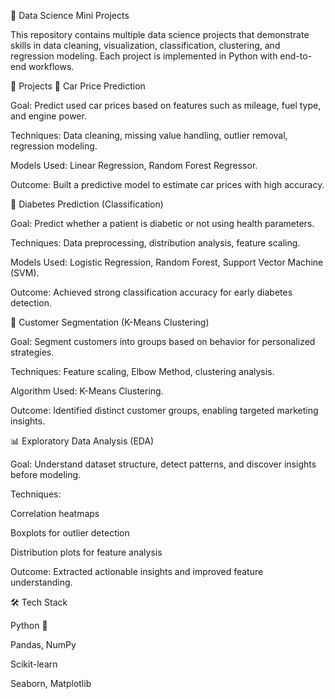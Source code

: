 🚀 Data Science Mini Projects

This repository contains multiple data science projects that demonstrate skills in data cleaning, visualization, classification, clustering, and regression modeling. Each project is implemented in Python with end-to-end workflows.

📂 Projects
🚗 Car Price Prediction

Goal: Predict used car prices based on features such as mileage, fuel type, and engine power.

Techniques: Data cleaning, missing value handling, outlier removal, regression modeling.

Models Used: Linear Regression, Random Forest Regressor.

Outcome: Built a predictive model to estimate car prices with high accuracy.

🧬 Diabetes Prediction (Classification)

Goal: Predict whether a patient is diabetic or not using health parameters.

Techniques: Data preprocessing, distribution analysis, feature scaling.

Models Used: Logistic Regression, Random Forest, Support Vector Machine (SVM).

Outcome: Achieved strong classification accuracy for early diabetes detection.

👥 Customer Segmentation (K-Means Clustering)

Goal: Segment customers into groups based on behavior for personalized strategies.

Techniques: Feature scaling, Elbow Method, clustering analysis.

Algorithm Used: K-Means Clustering.

Outcome: Identified distinct customer groups, enabling targeted marketing insights.

📊 Exploratory Data Analysis (EDA)

Goal: Understand dataset structure, detect patterns, and discover insights before modeling.

Techniques:

Correlation heatmaps

Boxplots for outlier detection

Distribution plots for feature analysis

Outcome: Extracted actionable insights and improved feature understanding.

🛠️ Tech Stack

Python 🐍

Pandas, NumPy

Scikit-learn

Seaborn, Matplotlib
